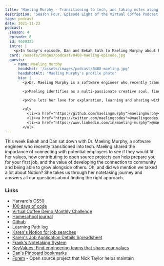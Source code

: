 ```yaml
---
title: 'Maeling Murphy - Transitioning to tech, and taking notes along the way'
description: 'Season Four, Episode Eight of the Virtual Coffee Podcast'
tags: podcast
date: 2021-11-23
podcast:
  season: 4
  episode: 8
  id: 9600325
  intro: |
    <p>In today's episode, Dan and Bekah talk to Maeling Murphy about her journey from Material Science and Engineering to Software Engineering, including her personal documentation of her tech journey, work culture, and the big surprises when starting her job.</p>
  card: /assets/images/podcast/0408-maeling-episode.jpg
  guests:
    - name: Maeling Murphy
      headshot: '/assets/images/podcast/0408-maeling.jpg'
      headshotAlt: "Maeling Murphy's profile photo"
      bio: |
        <p>Dr. Maeling Murphy is a software engineer who recently transitioned into tech, coming from an 8+ year entrepreneurial journey as a digital content creator and as a Ph.D. research scientist in Materials Science & Engineering.

        <p>Maeling identifies as a multi-passionate creative soul, finding expression through gardening, programming, brush-lettering and other mediums that cross her path.

        <p>She lets her love for exploration, learning and sharing with others lead her in all aspects of life and is enjoying this journey with her husband and son.</p>

        <ul>
          <li><a href="https://github.com/maelingmurphy">maelingmurphy</a> on GitHub</li>
          <li><a href="https://twitter.com/maelingcodes">@maelingcodes on Twitter</a></li>
          <li><a href="https://www.linkedin.com/in/maeling-murphy">@maeling-murphy on LinkedIn</a></li>
        </ul>
---
```


This week Bekah and Dan sat down with Dr. Maeling Murphy, a software engineer who recently transitioned into tech. Maeling shared the importance of connecting with potential employers to see if they would fit her values, how contributing to open source projects can help prepare you for your first job, and the value of developing the connection to community and being able to grow alongside others. Oh, and did we mention we talked a lot about Notion? She takes us through her notetaking journey and answers all our questions about finding the right approach.

### Links

- [Harvard's CS50](https://cs50.harvard.edu/)
- [100 days of code](https://www.100daysofcode.com/)
- [Virtual Coffee Demo Monthly Challenge ](https://virtualcoffee.io/monthlychallenges/july-2021/)
- [Homeschool journal](https://homeschool-journal.herokuapp.com/)
- [Github](https://github.com/maelingmurphy)
- [Learning Path log](https://github.com/maelingmurphy/My-Learning-Path/blob/main/log.md)
- [Karen's Notion for job searches](https://www.notion.so/templates/job-applications)
- [Karen's Job Application Details Spreadsheet](https://docs.google.com/spreadsheets/d/1ZP0u5MjRiCOaYWuLoRTYr4BvB91M76ZCjkCYPuSePJc/edit?usp=sharing)
- [Frank's Notetaking System](https://www.notion.so/Thomas-Frank-s-Note-Taking-System-67924a5a25934f0fbe2f154cffcd8f97)
- [KeyValues: Find engineering teams that share your values](https://www.keyvalues.com/)
- [Dan's Pinboard bookmarks](https://pinboard.in/u:danieltott)
- [Forem](https://github.com/forem/forem) - Open source project that Nick Taylor helps maintain
